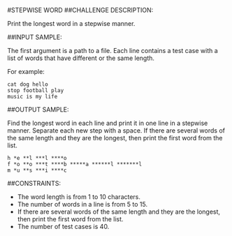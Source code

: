 #STEPWISE WORD
##CHALLENGE DESCRIPTION:

Print the longest word in a stepwise manner.

##INPUT SAMPLE:

The first argument is a path to a file. Each line contains a test case with a list of words that have different or the same length.

For example:


    cat dog hello
    stop football play
    music is my life

##OUTPUT SAMPLE:

Find the longest word in each line and print it in one line in a stepwise manner. Separate each new step with a space. If there are several words of the same length and they are the longest, then print the first word from the list.


    h *e **l ***l ****o
    f *o **o ***t ****b *****a ******l *******l
    m *u **s ***i ****c

##CONSTRAINTS:

* The word length is from 1 to 10 characters.
* The number of words in a line is from 5 to 15.
* If there are several words of the same length and they are the longest, then print the first word from the list.
* The number of test cases is 40.
